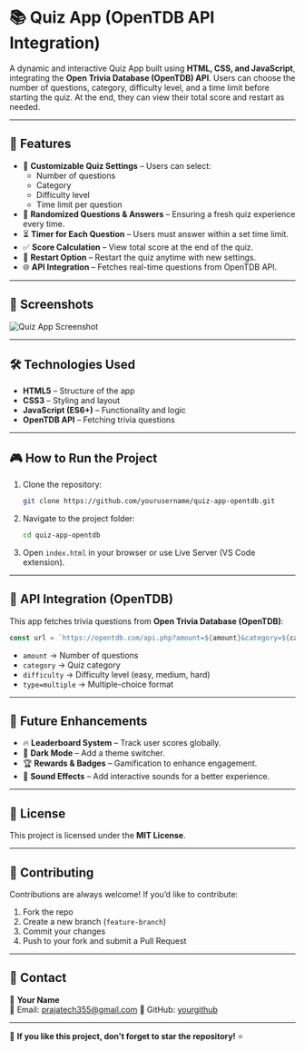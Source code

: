 # 📚 Quiz App (OpenTDB API Integration)

A dynamic and interactive Quiz App built using **HTML, CSS, and JavaScript**, integrating the **Open Trivia Database (OpenTDB) API**. Users can choose the number of questions, category, difficulty level, and a time limit before starting the quiz. At the end, they can view their total score and restart as needed.

---

## 🚀 Features

- 🎯 **Customizable Quiz Settings** – Users can select:
  - Number of questions
  - Category
  - Difficulty level
  - Time limit per question
- 🔄 **Randomized Questions & Answers** – Ensuring a fresh quiz experience every time.
- ⏳ **Timer for Each Question** – Users must answer within a set time limit.
- ✅ **Score Calculation** – View total score at the end of the quiz.
- 🔄 **Restart Option** – Restart the quiz anytime with new settings.
- 🌐 **API Integration** – Fetches real-time questions from OpenTDB API.

---

## 📸 Screenshots

![Quiz App Screenshot](https://via.placeholder.com/800x400.png?text=Quiz+App+Preview)

---

## 🛠️ Technologies Used

- **HTML5** – Structure of the app
- **CSS3** – Styling and layout
- **JavaScript (ES6+)** – Functionality and logic
- **OpenTDB API** – Fetching trivia questions

---

## 🎮 How to Run the Project

1. Clone the repository:
   ```sh
   git clone https://github.com/yourusername/quiz-app-opentdb.git
   ```
2. Navigate to the project folder:
   ```sh
   cd quiz-app-opentdb
   ```
3. Open `index.html` in your browser or use Live Server (VS Code extension).

---

## 🔧 API Integration (OpenTDB)

This app fetches trivia questions from **Open Trivia Database (OpenTDB)**:
```js
const url = `https://opentdb.com/api.php?amount=${amount}&category=${category}&difficulty=${difficulty}&type=multiple`;
```
- `amount` → Number of questions
- `category` → Quiz category
- `difficulty` → Difficulty level (easy, medium, hard)
- `type=multiple` → Multiple-choice format

---

## 📌 Future Enhancements

- 🔥 **Leaderboard System** – Track user scores globally.
- 🎨 **Dark Mode** – Add a theme switcher.
- 🏆 **Rewards & Badges** – Gamification to enhance engagement.
- 🎵 **Sound Effects** – Add interactive sounds for a better experience.

---

## 📜 License

This project is licensed under the **MIT License**.

---

## 🤝 Contributing

Contributions are always welcome! If you’d like to contribute:
1. Fork the repo
2. Create a new branch (`feature-branch`)
3. Commit your changes
4. Push to your fork and submit a Pull Request

---

## 📩 Contact

👤 **Your Name**  
📧 Email: prajatech355@gmail.com
🔗 GitHub: [yourgithub](https://github.com/Praveenkr398)  

---

🌟 **If you like this project, don't forget to star the repository!** ⭐

